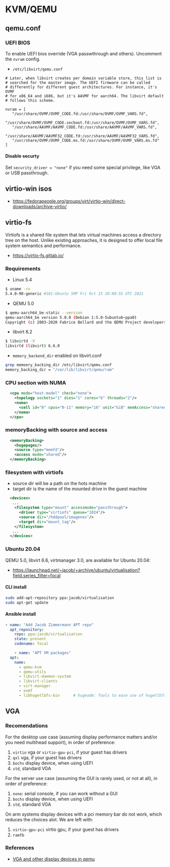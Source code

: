 # KVM/QEMU

## qemu.conf

### UEFI BIOS

To enable UEFI bios override (VGA passwthrough and others). Uncomment the `nvram` config.

* `/etc/libvirt/qemu.conf`

```
# Later, when libvirt creates per domain variable store, this list is
# searched for the master image. The UEFI firmware can be called
# differently for different guest architectures. For instance, it's OVMF
# for x86_64 and i686, but it's AAVMF for aarch64. The libvirt default
# follows this scheme.

nvram = [
   "/usr/share/OVMF/OVMF_CODE.fd:/usr/share/OVMF/OVMF_VARS.fd",
   "/usr/share/OVMF/OVMF_CODE.secboot.fd:/usr/share/OVMF/OVMF_VARS.fd",
   "/usr/share/AAVMF/AAVMF_CODE.fd:/usr/share/AAVMF/AAVMF_VARS.fd",
   "/usr/share/AAVMF/AAVMF32_CODE.fd:/usr/share/AAVMF/AAVMF32_VARS.fd",
   "/usr/share/OVMF/OVMF_CODE.ms.fd:/usr/share/OVMF/OVMF_VARS.ms.fd"
]
```

#### Disable securty

Set `security_driver = "none"` if you need some special privilege, like VGA or USB passthrough.

## virtio-win isos

* <https://fedorapeople.org/groups/virt/virtio-win/direct-downloads/archive-virtio/>


## virtio-fs

Virtiofs is a shared file system that lets virtual machines access a directory tree on the host. Unlike existing approaches, it is designed to offer local file system semantics and performance. 

* <https://virtio-fs.gitlab.io/>


### Requirements

* Linux 5.4

```bash
$ uname -rv
5.4.0-90-generic #101-Ubuntu SMP Fri Oct 15 20:00:55 UTC 2021
```

* QEMU 5.0

```bash
$ qemu-aarch64_be-static --version
qemu-aarch64_be version 5.0.0 (Debian 1:5.0-5ubuntu6~ppa0)
Copyright (c) 2003-2020 Fabrice Bellard and the QEMU Project developers
```

* libvirt 6.2

```bash
$ libvirtd -V
libvirtd (libvirt) 6.6.0
```

* `memory_backend_dir` enabled on libvirt.conf

```bash
grep memoery_backing_dir /etc/libvirt/qemu.conf
memory_backing_dir = "/var/lib/libvirt/qemu/ram"
```

### CPU section with NUMA

```xml
  <cpu mode="host-model" check="none">
    <topology sockets="1" dies="1" cores="6" threads="2"/>
    <numa>
      <cell id="0" cpus="0-11" memory="16" unit="GiB" memAccess="shared"/>
    </numa>
  </cpu>
```
### memoryBacking with source and access

```xml
  <memoryBacking>
    <hugepages/>
    <source type="memfd"/>
    <access mode="shared"/>
  </memoryBacking>
```
### filesystem with virtiofs

* source dir will be a path on the hots machine
* target dir is the name of the mounted drive in the guest machine

```xml
  <devices>
   ...
    <filesystem type="mount" accessmode="passthrough">
      <driver type="virtiofs" queue="1024"/>
      <source dir="/hddpool/imagenes"/>
      <target dir="mount_tag"/>
    </filesystem>
   ...
  </devices>
```

### Ubuntu 20.04

QEMU 5.0, libvirt 6.6, virtmanager 3.0, are available for Ubuntu 20.04:

* <https://launchpad.net/~jacob/+archive/ubuntu/virtualisation?field.series_filter=focal>

#### CLI install
```bash
sudo add-apt-repository ppa:jacob/virtualisation
sudo apt-get update
```

#### Ansible install

```yaml
- name: "Add Jacob Zimmermann APT repo"
  apt_repository:
    repo: ppa:jacob/virtualisation
    state: present
    codename: focal

    - name: "APT VM packages"
  apt:
    name:
      - qemu-kvm
      - qemu-utils
      - libvirt-daemon-system
      - libvirt-clients
      - virt-manager
      - ovmf
      - libhugetlbfs-bin      # hugeadm: Tools to ease use of hugetlbfs
```
## VGA

### Recomendations

For the desktop use case (assuming display performance matters and/or you need multihead support), in order of preference:

1. `virtio` vga or `virtio-gpu-pci`, if your guest has drivers
2. `qxl` vga, if your guest has drivers
3. `bochs` display device, when using UEFI
4. `std`, standard VGA

For the server use case (assuming the GUI is rarely used, or not at all), in order of preference:

1. `none`: serial console, if you can work without a GUI
2. `bochs` display device, when using UEFI
3. `std`, standard VGA

On arm systems display devices with a pci memory bar do not work, which reduces the choices alot. We are left with:

1. `virtio-gpu-pci` virtio gpu, if your guest has drivers
2. `ramfb`

### References

* [VGA and other display devices in qemu](https://www.kraxel.org/blog/2019/09/display-devices-in-qemu/)

